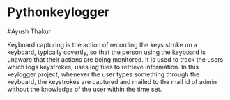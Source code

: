 # Pythonkeylogger
#Ayush Thakur

Keyboard capturing is the action of recording the keys stroke on a keyboard, typically covertly, so that the person
using the keyboard is unaware that their actions are being monitored.
It is used to track the users which logs keystrokes; uses log files to retrieve information. In this keylogger project,
whenever the user types something through the keyboard, the keystrokes are captured and mailed to the mail id of
admin without the knowledge of the user within the time set.
